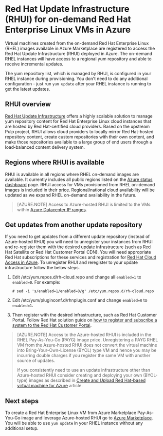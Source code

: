 <!-- not suitable for Mooncake -->

<properties
   pageTitle="Red Hat Update Infrastructure (RHUI) | Azure"
   description="Learn about Red Hat Update Infrastructure (RHUI) for on-demand Red Hat Enterprise Linux instances in Azure"
   services="virtual-machines-linux"
   documentationCenter=""
   authors="BorisB2015"
   manager="timlt"
   editor=""/>

<tags
	ms.service="virtual-machines-linux"
	ms.date="07/11/2016"
	wacn.date=""/>

# Red Hat Update Infrastructure (RHUI) for on-demand Red Hat Enterprise Linux VMs in Azure

Virtual machines created from the on-demand Red Hat Enterprise Linux (RHEL) images available in Azure Marketplace are registered to access the Red Hat Update Infrastructure (RHUI) deployed in Azure.  The on-demand RHEL instances will have access to a regional yum repository and able to receive incremental updates.

The yum repository list, which is managed by RHUI, is configured in your RHEL instance during provisioning. You don't need to do any additional configuration - just run `yum update` after your RHEL instance is running to get the latest updates.

## RHUI overview
[Red Hat Update Infrastructure](https://access.redhat.com/products/red-hat-update-infrastructure) offers a highly scalable solution to manage yum repository content for Red Hat Enterprise Linux cloud instances that are hosted by Red Hat-certified cloud providers. Based on the upstream Pulp project, RHUI allows cloud providers to locally mirror Red Hat-hosted repository content, create custom repositories with their own content, and make those repositories available to a large group of end users through a load-balanced content delivery system.

## Regions where RHUI is available
RHUI is available in all regions where RHEL on-demand images are available. It currently includes all public regions listed on the [Azure status dashboard](https://azure.microsoft.com/status/) page. RHUI access for VMs provisioned from RHEL on-demand images is included in their price. Regional/national cloud availability will be updated as we expand RHEL on-demand availability in the future.

> [AZURE.NOTE] Access to Azure-hosted RHUI is limited to the VMs within [Azure Datacenter IP ranges](https://www.microsoft.com/download/details.aspx?id=41653).

## Get updates from another update repository

If you need to get updates from a different update repository (instead of Azure-hosted RHUI) you will need to unregister your instances from RHUI and re-register them with the desired update infrastructure (such as Red Hat Satellite or Red Hat Customer Portal CDN). You will need appropriate Red Hat subscriptions for these services and registration for [Red Hat Cloud Access in Azure](https://access.redhat.com/ecosystem/partners/ccsp/microsoft-azure).
To unregister RHUI and reregister to your update infrastructure follow the below steps.

1.	Edit /etc/yum.repos.d/rh-cloud.repo and change all `enabled=1` to `enabled=0`. For example:

        # sed -i 's/enabled=1/enabled=0/g' /etc/yum.repos.d/rh-cloud.repo

2.	Edit /etc/yum/pluginconf.d/rhnplugin.conf and change `enabled=0` to `enabled=1`.
3.	Then register with the desired infrastructure, such as Red Hat Customer Portal. Follow Red Hat solution guide on [how to register and subscribe a system to the Red Hat Customer Portal](https://access.redhat.com/solutions/253273).

> [AZURE.NOTE] Access to the Azure-hosted RHUI is included in the RHEL Pay-As-You-Go (PAYG) image price. Unregistering a PAYG RHEL VM from the Azure-hosted RHUI does not convert the virtual machine into Bring-Your-Own-License (BYOL) type VM and hence you may be incurring double charges if you register the same VM with another source of updates. 
> 
> If you consistently need to use an update infrastructure other than Azure-hosted RHUI consider creating and deploying your own (BYOL-type) images as described in [Create and Upload Red Hat-based virtual machine for Azure](/documentation/articles/virtual-machines-linux-redhat-create-upload-vhd/) article.





## Next steps
To create a Red Hat Enterprise Linux VM from Azure Marketplace Pay-As-You-Go image and leverage Azure-hosted RHUI go to [Azure Marketplace](https://azure.microsoft.com/marketplace/partners/redhat/). You will be able to use `yum update` in your RHEL instance without any additional setup.

